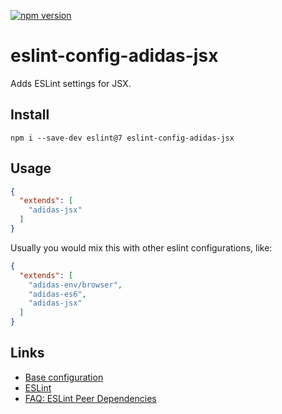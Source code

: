 [![npm version](https://badge.fury.io/js/eslint-config-adidas-jsx.svg)](https://npmjs.com/package/eslint-config-adidas-jsx)

# eslint-config-adidas-jsx

Adds ESLint settings for JSX.

## Install

```
npm i --save-dev eslint@7 eslint-config-adidas-jsx
```

## Usage

```json
{
  "extends": [
    "adidas-jsx"
  ]
}
```

Usually you would mix this with other eslint configurations, like:

```json
{
  "extends": [
    "adidas-env/browser",
    "adidas-es6",
    "adidas-jsx"
  ]
}
```

## Links

- [Base configuration](https://tools.adidas-group.com/bitbucket/projects/BWRNPM/repos/pea-linter-configs/browse/packages/eslint-config-es5)
- [ESLint](https://eslint.org/)
- [FAQ: ESLint Peer Dependencies](../../CHANGELOG.md#ESLint-Peer-Dependencies)
